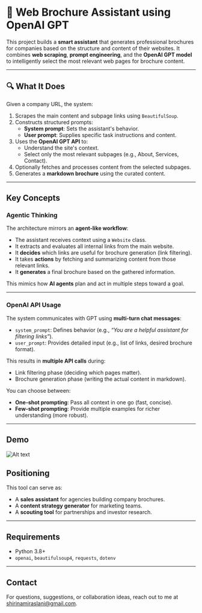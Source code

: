 # 📄 Web Brochure Assistant using OpenAI GPT

This project builds a **smart assistant** that generates professional brochures for companies based on the structure and content of their websites. It combines **web scraping**, **prompt engineering**, and the **OpenAI GPT model** to intelligently select the most relevant web pages for brochure content.

---

## 🔍 What It Does

Given a company URL, the system:

1. Scrapes the main content and subpage links using `BeautifulSoup`.
2. Constructs structured prompts:
   - **System prompt**: Sets the assistant's behavior.
   - **User prompt**: Supplies specific task instructions and content.
3. Uses the **OpenAI GPT API** to:
   - Understand the site's context.
   - Select only the most relevant subpages (e.g., About, Services, Contact).
4. Optionally fetches and processes content from the selected subpages.
5. Generates a **markdown brochure** using the curated content.

---

## Key Concepts

### Agentic Thinking

The architecture mirrors an **agent-like workflow**:

- The assistant receives context using a `Website` class.
- It extracts and evaluates all internal links from the main website.
- It **decides** which links are useful for brochure generation (link filtering).
- It takes **actions** by fetching and summarizing content from those relevant links.
- It **generates** a final brochure based on the gathered information.

This mimics how **AI agents** plan and act in multiple steps toward a goal.

---

### OpenAI API Usage

The system communicates with GPT using **multi-turn chat messages**:

- `system_prompt`: Defines behavior (e.g., *“You are a helpful assistant for filtering links”*).
- `user_prompt`: Provides detailed input (e.g., list of links, desired brochure format).

This results in **multiple API calls** during:

- Link filtering phase (deciding which pages matter).
- Brochure generation phase (writing the actual content in markdown).

You can choose between:
- **One-shot prompting**: Pass all context in one go (fast, concise).
- **Few-shot prompting**: Provide multiple examples for richer understanding (more robust).

---
## Demo 
![Alt text](output.gif)

##  Positioning

This tool can serve as:
- A **sales assistant** for agencies building company brochures.
- A **content strategy generator** for marketing teams.
- A **scouting tool** for partnerships and investor research.

---

##  Requirements

- Python 3.8+
- `openai`, `beautifulsoup4`, `requests`, `dotenv`

---

##  Contact

For questions, suggestions, or collaboration ideas, reach out to me at shirinamiraslani@gmail.com.
